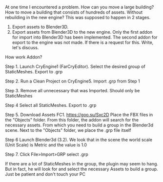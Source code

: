 At one time I encountered a problem. How can you move a large building? How to move a building that consists of hundreds of assets. Without rebuilding in the new engine?
This was supposed to happen in 2 stages.
1. Export assets to Blender3D.
2. Export assets from Blender3D to the new engine.
Only the first addon for import into Blender3D has been implemented. The second addon for export to the engine was not made. If there is a request for this. Write, let's discuss.


How work Addon?

Step 1. Launch CryEngine1 (FarCryEditor). Select the desired group of StaticMeshes. Export to .grp

Step 2. Run a Clean Project on CryEngine5. Import .grp from Step 1

Step 3. Remove all unnecessary that was Imported. Should only be StaticMeshes

Step 4 Select all StaticMeshes. Export to .grp

Step 5. Download Assets FC1. https://goo.su/Sxc2D
Place the FBX files in the "Objects" folder. From this folder, the addon will search for the necessary assets. From which you need to build a group in the Blender3d scene. Next to the "Objects" folder, we place the .grp file itself

Step 6 Launch Blender3d (3.2). We look that in the scene the world scale (Unit Scale) is Metric and the value is 1.0

Step 7. Click File>Import>GRP select .grp

If there are a lot of StaticMeshes in the group, the plugin may seem to hang. But in fact, he will look for and select the necessary Assets to build a group. Just be patient and don't touch your PC
